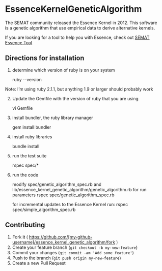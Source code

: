 # EssenceKernelGeneticAlgorithm

The SEMAT community released the Essence Kernel in 2012.
This software is a genetic algorithm that use empirical data to derive alternative kernels.

If you are looking for a tool to help you with Essence, check out [SEMAT Essence Tool](http://semat.herokuapp.com)

## Directions for installation

1) determine which version of ruby is on your system

    ruby --version

Note: I’m using ruby 2.1.1, but anything 1.9 or larger should probably work

2) Update the Gemfile with the version of ruby that you are using

    vi Gemfile

3) install bundler, the ruby library manager

    gem install bundler

4) install ruby libraries

    bundle install

5) run the test suite

    rspec spec/*

6) run the code

    modify spec/genetic_algorithm_spec.rb and lib/essence_kernel_genetic_algorithm/genetic_algorithm.rb for run parameters
    rspec spec/genetic_algorithm_spec.rb

    for incremental updates to the Essence Kernel run:
    rspec spec/simple_algorithm_spec.rb




## Contributing

1. Fork it ( https://github.com/[my-github-username]/essence_kernel_genetic_algorithm/fork )
2. Create your feature branch (`git checkout -b my-new-feature`)
3. Commit your changes (`git commit -am 'Add some feature'`)
4. Push to the branch (`git push origin my-new-feature`)
5. Create a new Pull Request
